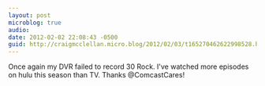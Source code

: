 ```yaml
---
layout: post
microblog: true
audio: 
date: 2012-02-02 22:08:43 -0500
guid: http://craigmcclellan.micro.blog/2012/02/03/t165270462622998528.html
---
```

Once again my DVR failed to record 30 Rock. I've watched more episodes on hulu this season than TV. Thanks @ComcastCares!

